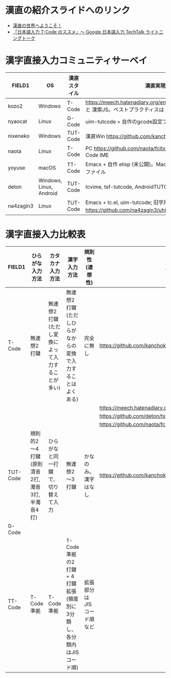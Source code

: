 # 漢直の紹介スライドへのリンク

- [漢直の世界へようこそ！](https://www.slideshare.net/takafumisakakibara75/lt-20130227-kanchokuupload-16833543)
- [「日本語入力 T-Code のススメ」〜 Google 日本語入力 TechTalk ライトニングトーク](https://at-aka.blogspot.com/2010/10/t-code-google-techtalk.html)

# 漢字直接入力コミュニティサーベイ

|FIELD1   |OS                     |漢直スタイル  |漢直実現方法                                                                                               |
|---------|-----------------------|--------|-----------------------------------------------------------------------------------------------------|
|kozo2    |Windows                |T-Code  |https://meech.hatenadiary.org/entry/20101222/1293037939 と 漢索JS。ベストプラクティスは https://kanchoku.github.io/|
|nyaocat  |Linux                  |G-Code  |uim-tutcode + 自作のgcode設定ファイル                                                                         |
|nixeneko |Windows                |TUT-Code|漢直Win https://github.com/kanchoku/kw                                                                 |
|naota    |Linux                  |T-Code  |PC https://github.com/naota/fcitx-tcode Android 自作のT-Code IME                                        |
|yoyuse   |macOS                  |TT-Code |Emacs + 自作 elisp (未公開)。MacUIM + 自作の TT-code 設定ファイル                                                   |
|deton    |Windows, Linux, Android|TUT-Code|tcvime, tsf-tutcode, AndroidTUTCode                                                                  |
|na4zagin3|Linux                  |TUT-Code|Emacs + tc.el, uim-tutcode; 旧字用キーマップを https://github.com/na4zagin3/uhim-dict で生成                     |

# 漢字直接入力比較表

|FIELD1   |ひらがな入力方法               |カタカナ入力方法|漢字入力方法                                                                                               |規則性(連想性)      |入力実現方法                                                  |ウェブサイト                                       |
|---------|-----------------------|--------|-----------------------------------------------------------------------------------------------------|--------------|--------------------------------------------------------|---------------------------------------------|
|T-Code   |無連想2打鍵                 |無連想2打鍵 (ただし変換によって入力することが多い)|無連想2打鍵 (ただしひらがなからの変換で入力することはよくある)                                                                    |完全に無し         |https://github.com/kanchoku/tc#install%E6%96%B9%E6%B3%95|http://openlab.ring.gr.jp/tcode/intro.html   |
|         |                       |        |                                                                                                     |              |https://meech.hatenadiary.org/entry/20101222/1293037939 |                                             |
|         |                       |        |                                                                                                     |              |https://github.com/deton/tsf-tutcode                    |                                             |
|         |                       |        |                                                                                                     |              |https://github.com/naota/fcitx-tcode                    |                                             |
|TUT-Code |規則的2～4打鍵(原則清音2打, 濁音3打, 半濁音4打)|ひらがなと同一打鍵で、切り替えて入力|無連想2～3打鍵                                                                                             |かなのみ。漢字はなし    |https://github.com/kanchoku/kw                          |https://crew-lab.sfc.keio.ac.jp/projects/tut/|
|G-Code   |                       |        |                                                                                                     |              |                                                        |                                             |
|TT-Code  |T-Code準拠               |T-Code準拠|T-Code準拠の2打鍵 + 4打鍵拡張(頻度別に3分類し、各分類内はJISコード順)                                                          |拡張部分はJISコード順など|                                                        |                                             |
